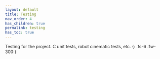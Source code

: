 ```yaml
---
layout: default
title: Testing
nav_order: 4
has_children: true
permalink: testing
has_toc: true
---
```


Testing for the project. C unit tests, robot cinematic tests, etc.
{: .fs-6 .fw-300 }
